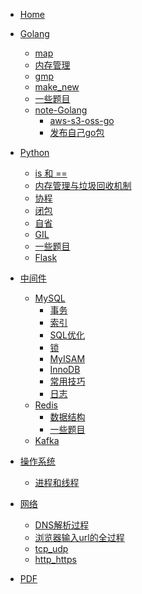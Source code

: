 * [Home ](README.md)

* [Golang]()
  * [map](golang/map.md) 
  * [内存管理](golang/内存管理.md) 
  * [gmp](golang/gmp.md) 
  * [make_new](golang/make_new.md) 
  * [一些题目](golang/一些题目.md) 
  * [note-Golang]()
    * [aws-s3-oss-go](note-golang/aws-s3-oss-go.md) 
    * [发布自己go包](note-golang/发布自己go包.md) 
* [Python]()
  * [is 和 ==](Python/is_or_==.md) 
  * [内存管理与垃圾回收机制](Python/内存管理与垃圾回收机制.md) 
  * [协程](Python/协程.md) 
  * [闭包](Python/闭包.md) 
  * [自省](Python/自省.md) 
  * [GIL](Python/GIL.md) 
  * [一些题目](Python/一些题目.md) 
  * [Flask](Python/Flask.md) 
* [中间件]()
    * [MySQL]()
      * [事务](中间件/MySQL/事务.md)
      * [索引](中间件/MySQL/索引.md)
      * [SQL优化](中间件/MySQL/SQL优化.md)
      * [锁](中间件/MySQL/锁.md)
      * [MyISAM](中间件/MySQL/MyISAM.md) 
      * [InnoDB](中间件/MySQL/InnoDB.md) 
      * [常用技巧](中间件/MySQL/常用技巧.md) 
      * [日志](中间件/MySQL/日志.md) 
    * [Redis]()
      * [数据结构](中间件/Redis/数据结构.md) 
      * [一些题目](中间件/Redis/一些题目.md) 
    * [Kafka](中间件/Kafka/Kafka.md)
* [操作系统](操作系统/操作系统.md)
  * [进程和线程](操作系统/进程和线程.md)
* [网络](网络/README.md)
  * [DNS解析过程](网络/DNS解析过程.md)
  * [浏览器输入url的全过程](网络/浏览器输入url的全过程.md)
  * [tcp_udp](网络/tcp_udp.md)
  * [http_https](网络/http_https.md)
 * [PDF](PDF/pdf.md)